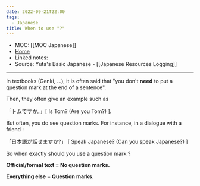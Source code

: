 ```yaml
---
date: 2022-09-21T22:00
tags:
  - Japanese
title: When to use "?"
---
```

- MOC: [[MOC Japanese]]
- [Home](https://misudashi.ga/)
- Linked notes: 
- Source: Yuta's Basic Japanese - [[Japanese Resources Logging]]
----------
In textbooks (Genki, ...), it is often said that "you don't **need** to put a question mark at the end of a sentence".

Then, they often give an example such as 

「トムですか。」[ Is Tom? (Are you Tom?) ].

But often, you do see question marks. For instance, in a dialogue with a friend : 

「日本語が話せますか?」 [ Speak Japanese? (Can you speak Japanese?) ]

So when exactly should you use a question mark ?

**Official/formal text = No question marks.**

**Everything else = Question marks.**


